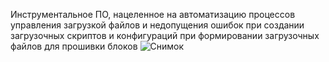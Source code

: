 Инструментальное ПО, нацеленное на автоматизацию процессов управления загрузкой файлов и недопущения ошибок при создании загрузочных скриптов и конфигураций при формировании загрузочных файлов для прошивки блоков
![Снимок](https://github.com/ArcSigov/generator/assets/48837966/5b40d21e-ab45-43f2-b49b-296d5fc22e89)

